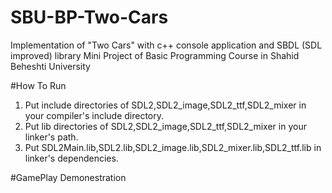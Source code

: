 # SBU-BP-Two-Cars
Implementation of "Two Cars" with c++ console application and SBDL (SDL improved) library
Mini Project of Basic Programming Course in Shahid Beheshti University

#How To Run
1. Put include directories of SDL2,SDL2_image,SDL2_ttf,SDL2_mixer in your compiler's include directory.
2. Put lib directories of SDL2,SDL2_image,SDL2_ttf,SDL2_mixer in your linker's path.
3. Put SDL2Main.lib,SDL2.lib,SDL2_image.lib,SDL2_mixer.lib,SDL2_ttf.lib in linker's dependencies.


#GamePlay Demonestration

